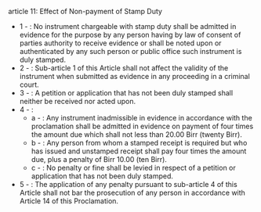 article 11: Effect of Non-payment of Stamp Duty

<ul>
			<li>1 - : No instrument chargeable with stamp duty shall be admitted in evidence for the purpose by any person having by law of consent of parties authority to receive evidence or shall be noted upon or authenticated by any such person or public office such instrument is duly stamped. <ul>
			</ul></li>			<li>2 - : Sub-article 1 of this Article shall not affect the validity of the instrument when submitted as evidence in any proceeding in a criminal court. <ul>
			</ul></li>			<li>3 - : A petition or application that has not been duly stamped shall neither be received nor acted upon. <ul>
			</ul></li>			<li>4 - : <ul>
						<li>a - : Any instrument inadmissible in evidence in accordance with the proclamation shall be admitted in evidence on payment of four times the amount due which shall not less than 20.00 Birr (twenty Birr). <ul>
						</ul></li>						<li>b - : Any person from whom a stamped receipt is required but who has issued and unstamped receipt shall pay four times the amount due, plus a penalty of Birr 10.00 (ten Birr). <ul>
						</ul></li>						<li>c - : No penalty or fine shall be levied in respect of a petition or application that has not been duly stamped. <ul>
						</ul></li>			</ul></li>			<li>5 - : The application of any penalty pursuant to sub-article 4 of this Article shall not bar the prosecution of any person in accordance with Article 14 of this Proclamation. <ul>
			</ul></li></ul>